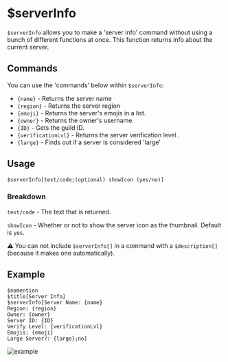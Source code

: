 # $serverInfo
`$serverInfo` allows you to make a 'server info' command without using a bunch of different functions at once. This function returns info about the current server.

## Commands
You can use the 'commands' below within `$serverInfo`:

- `{name}` - Returns the server name
- `{region}` - Returns the server region
- `{emoji}` - Returns the server's emojis in a list.
- `{owner}` - Returns the owner's username.
- `{ID}` - Gets the guild ID.
- `{verificationLvl}` - Returns the server verification level .
- `{large}` - Finds out if a server is considered 'large'

## Usage
```
$serverInfo[text/code;(optional) showIcon (yes/no)]
```

### Breakdown
`text/code` - The text that is returned.

`showIcon` - Whether or not to show the server icon as the thumbnail. Default is `yes`.


⚠️ You can not include `$serverInfo[]` in a command with a `$description[]` (because it makes one automatically).

## Example
```
$nomention
$title[Server Info]
$serverInfo[Server Name: {name}
Region: {region}
Owner: {owner}
Server ID: {ID}
Verify Level: {verificationLvl}
Emojis: {emoji}
Large Server?: {large};no]
```

![example](https://user-images.githubusercontent.com/69215413/122832982-3206f980-d2ba-11eb-9a31-8f94cad26df7.png)
